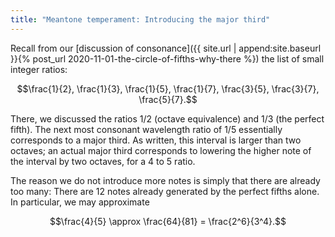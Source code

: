 ```yaml
---
title: "Meantone temperament: Introducing the major third"
---
```


Recall from our [discussion of consonance]({{ site.url | append:site.baseurl }}{% post_url 2020-11-01-the-circle-of-fifths-why-there %}) the list of small integer ratios:

$$\frac{1}{2}, \frac{1}{3}, \frac{1}{5}, \frac{1}{7}, \frac{3}{5}, \frac{3}{7}, \frac{5}{7}.$$

There, we discussed the ratios 1/2 (octave equivalence) and 1/3 (the perfect fifth). The next most consonant wavelength ratio of 1/5 essentially corresponds to a major third. As written, this interval is larger than two octaves; an actual major third corresponds to lowering the higher note of the interval by two octaves, for a 4 to 5 ratio.

The reason we do not introduce more notes is simply that there are already too many: There are 12 notes already generated by the perfect fifths alone. In particular, we may approximate

$$\frac{4}{5} \approx \frac{64}{81} = \frac{2^6}{3^4}.$$
